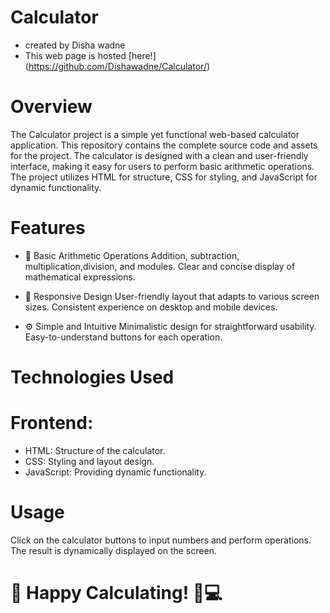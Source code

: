 # Calculator 
- created by Disha wadne
-  This web page is hosted [here!] (https://github.com/Dishawadne/Calculator/)


# Overview
The Calculator project is a simple yet functional web-based calculator application. This repository contains the complete source code and assets for the project. The calculator is designed with a clean and user-friendly interface, making it easy for users to perform basic arithmetic operations. The project utilizes HTML for structure, CSS for styling, and JavaScript for dynamic functionality.

# Features
- 🧮 Basic Arithmetic Operations
Addition, subtraction, multiplication,division, and modules.
Clear and concise display of mathematical expressions.

- 🔢 Responsive Design
User-friendly layout that adapts to various screen sizes.
Consistent experience on desktop and mobile devices.

- ⚙️ Simple and Intuitive
Minimalistic design for straightforward usability.
Easy-to-understand buttons for each operation.

# Technologies Used

# Frontend:
- HTML: Structure of the calculator.
- CSS: Styling and layout design.
- JavaScript: Providing dynamic functionality.

# Usage
Click on the calculator buttons to input numbers and perform operations.
The result is dynamically displayed on the screen.

# 🔢 Happy Calculating! 🧮💻
